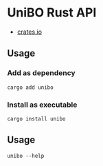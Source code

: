 # UniBO Rust API

- [crates.io](https://crates.io/crates/unibo)

## Usage

### Add as dependency
```shell
cargo add unibo
```

### Install as executable

```shell
cargo install unibo
```

## Usage
```
unibo --help
```


